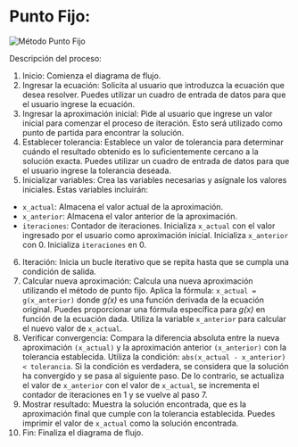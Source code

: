 # Punto Fijo:

![Método Punto Fijo](imagenes/metodo3.png)

Descripción del proceso:
1. Inicio: Comienza el diagrama de flujo.
2. Ingresar la ecuación: Solicita al usuario que introduzca la ecuación que desea resolver. Puedes utilizar un cuadro de entrada de datos para que el usuario ingrese la ecuación.
3. Ingresar la aproximación inicial: Pide al usuario que ingrese un valor inicial para comenzar el proceso de iteración. Esto será utilizado como punto de partida para encontrar la solución.
4. Establecer tolerancia: Establece un valor de tolerancia para determinar cuándo el resultado obtenido es lo suficientemente cercano a la solución exacta. Puedes utilizar un cuadro de entrada de datos para que el usuario ingrese la tolerancia deseada.
5. Inicializar variables: Crea las variables necesarias y asígnale los valores iniciales. Estas variables incluirán:
  - `x_actual`: Almacena el valor actual de la aproximación.
  - `x_anterior`: Almacena el valor anterior de la aproximación.
  - `iteraciones`: Contador de iteraciones.
  Inicializa `x_actual` con el valor ingresado por el usuario como aproximación inicial.
  Inicializa `x_anterior` con 0.
  Inicializa `iteraciones` en 0.
6. Iteración: Inicia un bucle iterativo que se repita hasta que se cumpla una condición de salida.
7. Calcular nueva aproximación: Calcula una nueva aproximación utilizando el método de punto fijo. Aplica la fórmula: `x_actual = g(x_anterior)` donde *g(x)* es una función derivada de la ecuación original. Puedes proporcionar una fórmula específica para *g(x)* en función de la ecuación dada. Utiliza la variable `x_anterior` para calcular el nuevo valor de `x_actual`.
8. Verificar convergencia: Compara la diferencia absoluta entre la nueva aproximación `(x_actual)` y la aproximación anterior `(x_anterior)` con la tolerancia establecida. Utiliza la condición: `abs(x_actual - x_anterior) < tolerancia`. Si la condición es verdadera, se considera que la solución ha convergido y se pasa al siguiente paso. De lo contrario, se actualiza el valor de `x_anterior` con el valor de `x_actual`, se incrementa el contador de iteraciones en 1 y se vuelve al paso 7.
9. Mostrar resultado: Muestra la solución encontrada, que es la aproximación final que cumple con la tolerancia establecida. Puedes imprimir el valor de `x_actual` como la solución encontrada.
10. Fin: Finaliza el diagrama de flujo.

